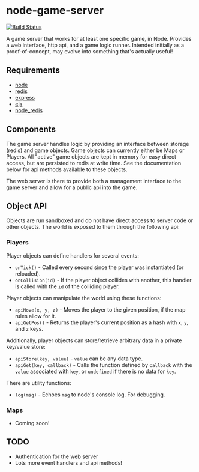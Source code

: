 node-game-server
================

[![Build Status](https://travis-ci.org/grantmd/node-game-server.png)](https://travis-ci.org/grantmd/node-game-server)

A game server that works for at least one specific game, in Node. Provides a web interface, http api, and a game logic runner. Intended initially as a proof-of-concept, may evolve into something that's actually useful!

Requirements
------------

* <a href="http://nodejs.org/">node</a>
* <a href="http://redis.io/">redis</a>
* <a href="http://expressjs.com/">express</a>
* <a href="https://github.com/visionmedia/ejs">ejs</a>
* <a href="https://github.com/mranney/node_redis">node_redis</a>

Components
----------

The game server handles logic by providing an interface between storage (redis) and game objects. Game objects can currently either be Maps or Players. All "active" game objects are kept in memory for easy direct access, but are persisted to redis at write time. See the documentation below for api methods available to these objects.

The web server is there to provide both a management interface to the game server and allow for a public api into the game.

Object API
----------

Objects are run sandboxed and do not have direct access to server code or other objects. The world is exposed to them through the following api:

### Players

Player objects can define handlers for several events:

* `onTick()` - Called every second since the player was instantiated (or reloaded).
* `onCollision(id)` - If the player object collides with another, this handler is called with the `id` of the colliding player.

Player objects can manipulate the world using these functions:

* `apiMove(x, y, z)` - Moves the player to the given position, if the map rules allow for it.
* `apiGetPos()` - Returns the player's current position as a hash with `x`, `y`, and `z` keys.

Additionally, player objects can store/retrieve arbitrary data in a private key/value store:

* `apiStore(key, value)` - `value` can be any data type.
* `apiGet(key, callback)` - Calls the function defined by `callback` with the `value` associated with `key`, or `undefined` if there is no data for `key`.

There are utility functions:

* `log(msg)` - Echoes `msg` to node's console log. For debugging.

### Maps

* Coming soon!

TODO
----

* Authentication for the web server
* Lots more event handlers and api methods!
